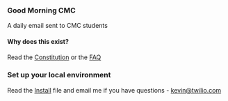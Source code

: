 ### Good Morning CMC

A daily email sent to CMC students

#### Why does this exist?

Read the [Constitution][constitution] or the [FAQ][faq]

### Set up your local environment

Read the [Install][install] file and email me if you have questions - kevin@twilio.com

[constitution]: https://github.com/kevinburke/goodmorningcmc/blob/master/constitution.txt
[faq]: http://goodmorningcmc.com/faq
[install]: https://github.com/kevinburke/goodmorningcmc/blob/master/INSTALL
